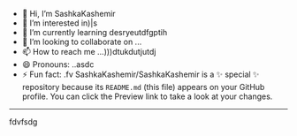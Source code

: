 - 👋 Hi, I’m SashkaKashemir
- 👀 I’m interested in)|s
- 🌱 I’m currently learning desryeutdfgptih
- 💞️ I’m looking to collaborate on ...
- 📫 How to reach me ...)))dtukdutjutdj
- 😄 Pronouns: ..asdc
- ⚡ Fun fact: .fv
SashkaKashemir/SashkaKashemir is a ✨ special ✨ repository because its `README.md` (this file) appears on your GitHub profile.
You can click the Preview link to take a look at your changes.
---
fdvfsdg
